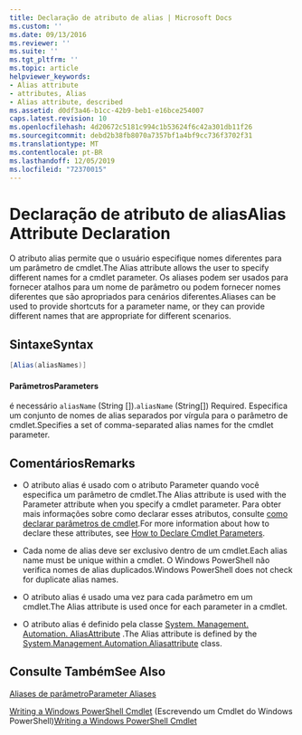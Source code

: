 ```yaml
---
title: Declaração de atributo de alias | Microsoft Docs
ms.custom: ''
ms.date: 09/13/2016
ms.reviewer: ''
ms.suite: ''
ms.tgt_pltfrm: ''
ms.topic: article
helpviewer_keywords:
- Alias attribute
- attributes, Alias
- Alias attribute, described
ms.assetid: d0df3a46-b1cc-42b9-beb1-e16bce254007
caps.latest.revision: 10
ms.openlocfilehash: 4d20672c5181c994c1b53624f6c42a301db11f26
ms.sourcegitcommit: debd2b38fb8070a7357bf1a4bf9cc736f3702f31
ms.translationtype: MT
ms.contentlocale: pt-BR
ms.lasthandoff: 12/05/2019
ms.locfileid: "72370015"
---
```

# <a name="alias-attribute-declaration"></a><span data-ttu-id="03246-102">Declaração de atributo de alias</span><span class="sxs-lookup"><span data-stu-id="03246-102">Alias Attribute Declaration</span></span>

<span data-ttu-id="03246-103">O atributo alias permite que o usuário especifique nomes diferentes para um parâmetro de cmdlet.</span><span class="sxs-lookup"><span data-stu-id="03246-103">The Alias attribute allows the user to specify different names for a cmdlet parameter.</span></span> <span data-ttu-id="03246-104">Os aliases podem ser usados para fornecer atalhos para um nome de parâmetro ou podem fornecer nomes diferentes que são apropriados para cenários diferentes.</span><span class="sxs-lookup"><span data-stu-id="03246-104">Aliases can be used to provide shortcuts for a parameter name, or they can provide different names that are appropriate for different scenarios.</span></span>

## <a name="syntax"></a><span data-ttu-id="03246-105">Sintaxe</span><span class="sxs-lookup"><span data-stu-id="03246-105">Syntax</span></span>

```csharp
[Alias(aliasNames)]
```

#### <a name="parameters"></a><span data-ttu-id="03246-106">Parâmetros</span><span class="sxs-lookup"><span data-stu-id="03246-106">Parameters</span></span>

<span data-ttu-id="03246-107">é necessário `aliasName` (String []).</span><span class="sxs-lookup"><span data-stu-id="03246-107">`aliasName` (String[]) Required.</span></span> <span data-ttu-id="03246-108">Especifica um conjunto de nomes de alias separados por vírgula para o parâmetro de cmdlet.</span><span class="sxs-lookup"><span data-stu-id="03246-108">Specifies a set of comma-separated alias names for the cmdlet parameter.</span></span>

## <a name="remarks"></a><span data-ttu-id="03246-109">Comentários</span><span class="sxs-lookup"><span data-stu-id="03246-109">Remarks</span></span>

- <span data-ttu-id="03246-110">O atributo alias é usado com o atributo Parameter quando você especifica um parâmetro de cmdlet.</span><span class="sxs-lookup"><span data-stu-id="03246-110">The Alias attribute is used with the Parameter attribute when you specify a cmdlet parameter.</span></span> <span data-ttu-id="03246-111">Para obter mais informações sobre como declarar esses atributos, consulte [como declarar parâmetros de cmdlet](./how-to-declare-cmdlet-parameters.md).</span><span class="sxs-lookup"><span data-stu-id="03246-111">For more information about how to declare these attributes, see [How to Declare Cmdlet Parameters](./how-to-declare-cmdlet-parameters.md).</span></span>

- <span data-ttu-id="03246-112">Cada nome de alias deve ser exclusivo dentro de um cmdlet.</span><span class="sxs-lookup"><span data-stu-id="03246-112">Each alias name must be unique within a cmdlet.</span></span> <span data-ttu-id="03246-113">O Windows PowerShell não verifica nomes de alias duplicados.</span><span class="sxs-lookup"><span data-stu-id="03246-113">Windows PowerShell does not check for duplicate alias names.</span></span>

- <span data-ttu-id="03246-114">O atributo alias é usado uma vez para cada parâmetro em um cmdlet.</span><span class="sxs-lookup"><span data-stu-id="03246-114">The Alias attribute is used once for each parameter in a cmdlet.</span></span>

- <span data-ttu-id="03246-115">O atributo alias é definido pela classe [System. Management. Automation. AliasAttribute](/dotnet/api/System.Management.Automation.AliasAttribute) .</span><span class="sxs-lookup"><span data-stu-id="03246-115">The Alias attribute is defined by the [System.Management.Automation.Aliasattribute](/dotnet/api/System.Management.Automation.AliasAttribute) class.</span></span>

## <a name="see-also"></a><span data-ttu-id="03246-116">Consulte Também</span><span class="sxs-lookup"><span data-stu-id="03246-116">See Also</span></span>

[<span data-ttu-id="03246-117">Aliases de parâmetro</span><span class="sxs-lookup"><span data-stu-id="03246-117">Parameter Aliases</span></span>](./parameter-aliases.md)

<span data-ttu-id="03246-118">[Writing a Windows PowerShell Cmdlet](./writing-a-windows-powershell-cmdlet.md) (Escrevendo um Cmdlet do Windows PowerShell)</span><span class="sxs-lookup"><span data-stu-id="03246-118">[Writing a Windows PowerShell Cmdlet](./writing-a-windows-powershell-cmdlet.md)</span></span>
